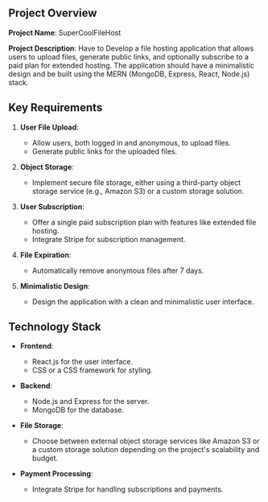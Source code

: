## Project Overview

**Project Name**: SuperCoolFileHost

**Project Description**: Have to Develop a file hosting application that allows users to upload files, generate public links, and optionally subscribe to a paid plan for extended hosting. The application should have a minimalistic design and be built using the MERN (MongoDB, Express, React, Node.js) stack.

## Key Requirements

1. **User File Upload**:
   - Allow users, both logged in and anonymous, to upload files.
   - Generate public links for the uploaded files.

2. **Object Storage**:
   - Implement secure file storage, either using a third-party object storage service (e.g., Amazon S3) or a custom storage solution.

3. **User Subscription**:
   - Offer a single paid subscription plan with features like extended file hosting.
   - Integrate Stripe for subscription management.

4. **File Expiration**:
   - Automatically remove anonymous files after 7 days.

5. **Minimalistic Design**:
   - Design the application with a clean and minimalistic user interface.

## Technology Stack

- **Frontend**:
   - React.js for the user interface.
   - CSS or a CSS framework for styling.

- **Backend**:
   - Node.js and Express for the server.
   - MongoDB for the database.

- **File Storage**:
   - Choose between external object storage services like Amazon S3 or a custom storage solution depending on the project's scalability and budget.

- **Payment Processing**:
   - Integrate Stripe for handling subscriptions and payments.
